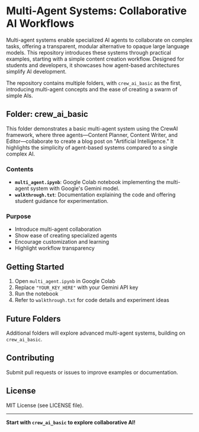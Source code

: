 # Multi-Agent Systems: Collaborative AI Workflows

Multi-agent systems enable specialized AI agents to collaborate on complex tasks, offering a transparent, modular alternative to opaque large language models. This repository introduces these systems through practical examples, starting with a simple content creation workflow. Designed for students and developers, it showcases how agent-based architectures simplify AI development.

The repository contains multiple folders, with `crew_ai_basic` as the first, introducing multi-agent concepts and the ease of creating a swarm of simple AIs.

## Folder: crew_ai_basic

This folder demonstrates a basic multi-agent system using the CrewAI framework, where three agents—Content Planner, Content Writer, and Editor—collaborate to create a blog post on "Artificial Intelligence." It highlights the simplicity of agent-based systems compared to a single complex AI.

### Contents

- **`multi_agent.ipynb`**: Google Colab notebook implementing the multi-agent system with Google's Gemini model.
- **`walkthrough.txt`**: Documentation explaining the code and offering student guidance for experimentation.

### Purpose

- Introduce multi-agent collaboration
- Show ease of creating specialized agents
- Encourage customization and learning
- Highlight workflow transparency

## Getting Started

1. Open `multi_agent.ipynb` in Google Colab
2. Replace `"YOUR_KEY_HERE"` with your Gemini API key
3. Run the notebook
4. Refer to `walkthrough.txt` for code details and experiment ideas

## Future Folders

Additional folders will explore advanced multi-agent systems, building on `crew_ai_basic`.

## Contributing

Submit pull requests or issues to improve examples or documentation.

## License

MIT License (see LICENSE file).

---

**Start with `crew_ai_basic` to explore collaborative AI!**
